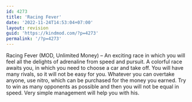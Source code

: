 ```yaml
---
id: 4273
title: 'Racing Fever'
date: '2022-11-24T14:53:04+07:00'
layout: revision
guid: 'https://kindmod.com/?p=4273'
permalink: '/?p=4273'
---
```


Racing Fever (MOD, Unlimited Money) – An exciting race in which you will feel all the delights of adrenaline from speed and pursuit. A colorful race awaits you, in which you need to choose a car and take off. You will have many rivals, so it will not be easy for you. Whatever you can overtake anyone, use nitro, which can be purchased for the money you earned. Try to win as many opponents as possible and then you will not be equal in speed. Very simple management will help you with his.